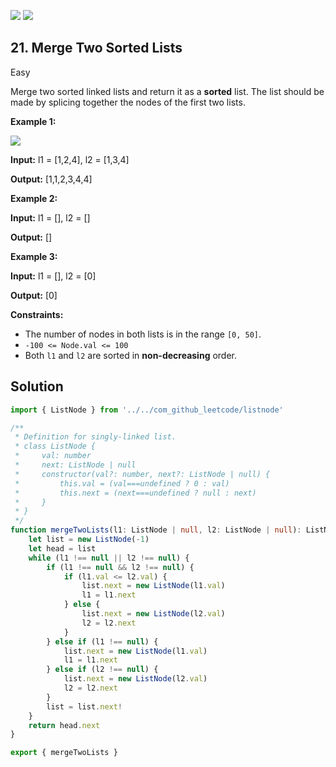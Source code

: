 [![](https://img.shields.io/github/stars/LeetCode-Top-Interview-150/LeetCode-Top-Interview-150?label=Stars&style=flat-square)](https://github.com/LeetCode-Top-Interview-150/LeetCode-Top-Interview-150)
[![](https://img.shields.io/github/forks/LeetCode-Top-Interview-150/LeetCode-Top-Interview-150?label=Fork%20me%20on%20GitHub%20&style=flat-square)](https://github.com/LeetCode-Top-Interview-150/LeetCode-Top-Interview-150/fork)

## 21\. Merge Two Sorted Lists

Easy

Merge two sorted linked lists and return it as a **sorted** list. The list should be made by splicing together the nodes of the first two lists.

**Example 1:**

![](https://assets.leetcode.com/uploads/2020/10/03/merge_ex1.jpg)

**Input:** l1 = [1,2,4], l2 = [1,3,4]

**Output:** [1,1,2,3,4,4] 

**Example 2:**

**Input:** l1 = [], l2 = []

**Output:** [] 

**Example 3:**

**Input:** l1 = [], l2 = [0]

**Output:** [0] 

**Constraints:**

*   The number of nodes in both lists is in the range `[0, 50]`.
*   `-100 <= Node.val <= 100`
*   Both `l1` and `l2` are sorted in **non-decreasing** order.

## Solution

```typescript
import { ListNode } from '../../com_github_leetcode/listnode'

/**
 * Definition for singly-linked list.
 * class ListNode {
 *     val: number
 *     next: ListNode | null
 *     constructor(val?: number, next?: ListNode | null) {
 *         this.val = (val===undefined ? 0 : val)
 *         this.next = (next===undefined ? null : next)
 *     }
 * }
 */
function mergeTwoLists(l1: ListNode | null, l2: ListNode | null): ListNode | null {
    let list = new ListNode(-1)
    let head = list
    while (l1 !== null || l2 !== null) {
        if (l1 !== null && l2 !== null) {
            if (l1.val <= l2.val) {
                list.next = new ListNode(l1.val)
                l1 = l1.next
            } else {
                list.next = new ListNode(l2.val)
                l2 = l2.next
            }
        } else if (l1 !== null) {
            list.next = new ListNode(l1.val)
            l1 = l1.next
        } else if (l2 !== null) {
            list.next = new ListNode(l2.val)
            l2 = l2.next
        }
        list = list.next!
    }
    return head.next
}

export { mergeTwoLists }
```